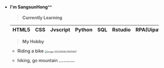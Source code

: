 - #### I'm SangsunHong^^

  > **Currently Learning**

  | HTML5 | CSS  | Jvscript | Python | SQL  | Rstudio | RPA(Uipath) |
  | ----- | ---- | -------- | ------ | ---- | ------- | ----------- |

  > **My Hobby**

  - Riding a bike
    <img src="C:\Users\sshong\AppData\Roaming\Typora\typora-user-images\image-20220928231835947.png" alt="image-20220928231835947" style="zoom: 50%;" />

  - hiking, go mountain
    <img src="C:\Users\sshong\AppData\Roaming\Typora\typora-user-images\image-20220928224452514.png" alt="image-20220928224452514" style="zoom: 25%;" />

